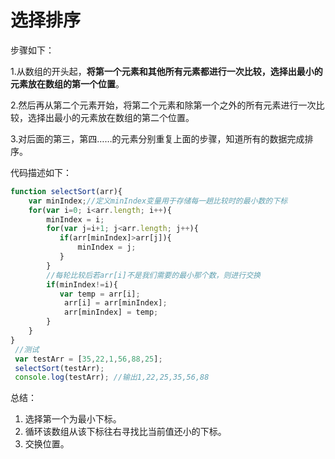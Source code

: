 # 选择排序

步骤如下：

1.从数组的开头起，**将第一个元素和其他所有元素都进行一次比较，选择出最小的元素放在数组的第一个位置**。

2.然后再从第二个元素开始，将第二个元素和除第一个之外的所有元素进行一次比较，选择出最小的元素放在数组的第二个位置。

3.对后面的第三，第四……的元素分别重复上面的步骤，知道所有的数据完成排序。

代码描述如下：

```js
function selectSort(arr){
    var minIndex;//定义minIndex变量用于存储每一趟比较时的最小数的下标
    for(var i=0; i<arr.length; i++){
        minIndex = i;
        for(var j=i+1; j<arr.length; j++){
           if(arr[minIndex]>arr[j]){
               minIndex = j;
           }
        }
        //每轮比较后若arr[i]不是我们需要的最小那个数，则进行交换
        if(minIndex!=i){
           var temp = arr[i];
            arr[i] = arr[minIndex];
            arr[minIndex] = temp;
        }
    }
}
 //测试
 var testArr = [35,22,1,56,88,25];
 selectSort(testArr);
 console.log(testArr); //输出1,22,25,35,56,88
```

总结：

1. 选择第一个为最小下标。
2. 循环该数组从该下标往右寻找比当前值还小的下标。
3. 交换位置。





